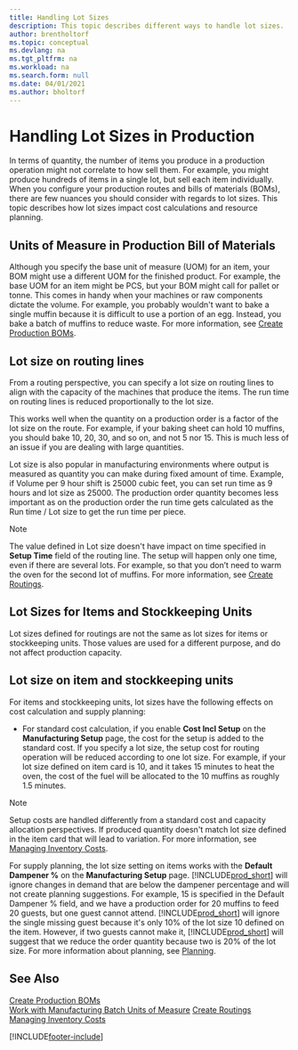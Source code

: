 ```yaml
---
title: Handling Lot Sizes
description: This topic describes different ways to handle lot sizes.
author: brentholtorf
ms.topic: conceptual
ms.devlang: na
ms.tgt_pltfrm: na
ms.workload: na
ms.search.form: null
ms.date: 04/01/2021
ms.author: bholtorf
---
```


# <a name="handling-lot-sizes-in-production"></a>Handling Lot Sizes in Production
In terms of quantity, the number of items you produce in a production operation might not correlate to how sell them. For example, you might produce hundreds of items in a single lot, but sell each item individually. When you configure your production routes and bills of materials (BOMs), there are few nuances you should consider with regards to lot sizes. This topic describes how lot sizes impact cost calculations and resource planning.

## <a name="units-of-measure-in-production-bill-of-materials"></a>Units of Measure in Production Bill of Materials
Although you specify the base unit of measure (UOM) for an item, your BOM might use a different UOM for the finished product. For example, the base UOM for an item might be PCS, but your BOM might call for pallet or tonne. This comes in handy when your machines or raw components dictate the volume. For example, you probably wouldn't want to bake a single muffin because it is difficult to use a portion of an egg. Instead, you bake a batch of muffins to reduce waste. For more information, see [Create Production BOMs](production-how-to-create-production-boms.md).

## <a name="lot-size-on-routing-lines"></a>Lot size on routing lines
From a routing perspective, you can specify a lot size on routing lines to align with the capacity of the machines that produce the items. The run time on routing lines is reduced proportionally to the lot size. 

This works well when the quantity on a production order is a factor of the lot size on the route. For example, if your baking sheet can hold 10 muffins, you should bake 10, 20, 30, and so on, and not 5 nor 15.  This is much less of an issue if you are dealing with large quantities.

Lot size is also popular in manufacturing environments where output is measured as quantity you can make during fixed amount of time. Example, if Volume per 9 hour shift is 25000 cubic feet, you can set run time as 9 hours and lot size as 25000.
The production order quantity becomes less important as on the production order the run time gets calculated as the Run time / Lot size to get the run time per piece.
 
> [!NOTE]
> The value defined in Lot size doesn't have impact on time specified in **Setup Time** field of the routing line. The setup will happen only one time, even if there are several lots. For example, so that you don’t need to warm the oven for the second lot of muffins. For more information, see [Create Routings](production-how-to-create-routings.md).

## <a name="lot-sizes-for-items-and-stockkeeping-units"></a>Lot Sizes for Items and Stockkeeping Units
Lot sizes defined for routings are not the same as lot sizes for items or stockkeeping units. Those values are used for a different purpose, and do not affect production capacity. 

## <a name="lot-size-on-item-and-stockkeeping-units"></a>Lot size on item and stockkeeping units
For items and stockkeeping units, lot sizes have the following effects on cost calculation and supply planning:

* For standard cost calculation, if you enable **Cost Incl Setup** on the **Manufacturing Setup** page, the cost for the setup is added to the standard cost. If you specify a lot size, the setup cost for routing operation will be reduced according to one lot size. For example, if your lot size defined on item card is 10, and it takes 15 minutes to heat the oven, the cost of the fuel will be allocated to the 10 muffins as roughly 1.5 minutes. 

> [!NOTE]
> Setup costs are handled differently from a standard cost and capacity allocation perspectives. If produced quantity doesn't match lot size defined in the item card that will lead to variation. For more information, see [Managing Inventory Costs](finance-manage-inventory-costs.md). <!--not sure that I got this part right seems to repeat the first example.-->

For supply planning, the lot size setting on items works with the **Default Dampener %** on the **Manufacturing Setup** page. [!INCLUDE[prod_short](includes/prod_short.md)] will ignore changes in demand that are below the dampener percentage and will not create planning suggestions. For example, 15 is specified in the Default Dampener % field, and we have a production order for 20 muffins to feed 20 guests, but one guest cannot attend. [!INCLUDE[prod_short](includes/prod_short.md)] will ignore the single missing guest because it's only 10% of the lot size 10 defined on the item. However, if two guests cannot make it, [!INCLUDE[prod_short](includes/prod_short.md)] will suggest that we reduce the order quantity because two is 20% of the lot size. For more information about planning, see [Planning](production-planning.md).

## <a name="see-also"></a>See Also
[Create Production BOMs](production-how-to-create-production-boms.md)  
[Work with Manufacturing Batch Units of Measure](production-how-to-use-the-manufacturing-batch-unit-of-measure.md)
[Create Routings](production-how-to-create-routings.md)  
[Managing Inventory Costs](finance-manage-inventory-costs.md)


[!INCLUDE[footer-include](includes/footer-banner.md)]
